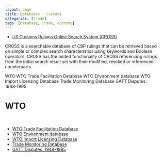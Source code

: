 ```yaml
---
layout: page
title: Databases - Customs
categories: [trade]
tags: [database, trade, economy]
---
```



* [US Customs Rulings Online Search System (CROSS)](https://rulings.cbp.gov/)

CROSS is a searchable database of CBP rulings that can be retrieved based on simple or complex search characteristics using keywords and Boolean operators. CROSS has the added functionality of CROSS referencing rulings from the initial search result set with their modified, revoked or referenced counterparts.

WTO
WTO Trade Facilitation Database
WTO Environment database
WTO Import Licensing Database
Trade Monitoring Database
GATT Disputes: 1948-1995

# WTO

‌

- [WTO Trade Facilitation Database](https://www.tfadatabase.org/)
- [WTO Environment database](https://edb.wto.org/)
- [WTO Import Licensing Database](https://importlicensing.wto.org/user/login)
- [Trade Monitoring Database](http://tmdb.wto.org/en)
- [GATT Disputes: 1948-1995](http://dev-gatt-disputes.pantheonsite.io/)
